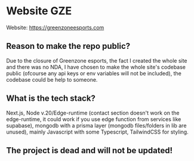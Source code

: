 # Website GZE
Website: https://greenzoneesports.com

## Reason to make the repo public?
Due to the closure of Greenzone esports, the fact I created the whole site and there was no NDA, I have chosen to make the whole site's codebase public (ofcourse any api keys or env variables will not be included), the codebase could be help to someone.

## What is the tech stack?
Next.js, Node v.20/Edge-runtime (contact section doesn't work on the edge-runtime, it could work if you use edge function from services like supabase), mongodb with a prisma layer (mongodb files/folders in lib are unused), mainly Javascript with some Typescript, TailwindCSS for styling.

## The project is dead and will not be updated!
